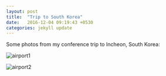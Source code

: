 ```yaml
---
layout: post
title:  "Trip to South Korea"
date:   2016-12-04 09:19:43 +0530
categories: jekyll update
---
```

Some photos from my conference trip to Incheon, South Korea:

![airport1](https://c7.staticflickr.com/6/5566/31036768910_bc209d91cf.jpg  "Incheon International Airport")

![airport2](https://c8.staticflickr.com/6/5600/31405715055_a5244593d5.jpg  "Incheon International Airport")